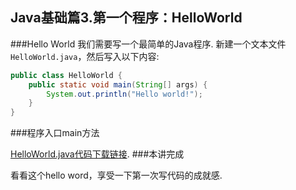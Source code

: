 Java基础篇3.第一个程序：HelloWorld
---

###Hello World
我们需要写一个最简单的Java程序.
新建一个文本文件`HelloWorld.java`，然后写入以下内容:    

```java
public class HelloWorld {
	public static void main(String[] args) {
		System.out.println("Hello world!");
	}
}
```

###程序入口main方法

[HelloWorld.java代码下载链接](http://dashida.com).
###本讲完成

看看这个hello word，享受一下第一次写代码的成就感.  

